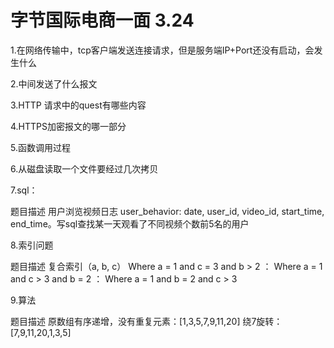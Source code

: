 # 字节国际电商一面 3.24

1.在网络传输中，tcp客户端发送连接请求，但是服务端IP+Port还没有启动，会发生什么

2.中间发送了什么报文

3.HTTP 请求中的quest有哪些内容

4.HTTPS加密报文的哪一部分

5.函数调用过程

6.从磁盘读取一个文件要经过几次拷贝

7.sql：

题目描述
用户浏览视频日志 user_behavior: date, user_id, video_id, start_time, end_time。写sql查找某一天观看了不同视频个数前5名的用户

8.索引问题 

题目描述
复合索引（a, b, c） 
Where a = 1 and c = 3 and b > 2 ： 
Where a = 1 and c > 3 and b = 2 ： 
Where a = 1 and b = 2 and c > 3

9.算法

题目描述
原数组有序递增，没有重复元素：[1,3,5,7,9,11,20]
绕7旋转：[7,9,11,20,1,3,5]

